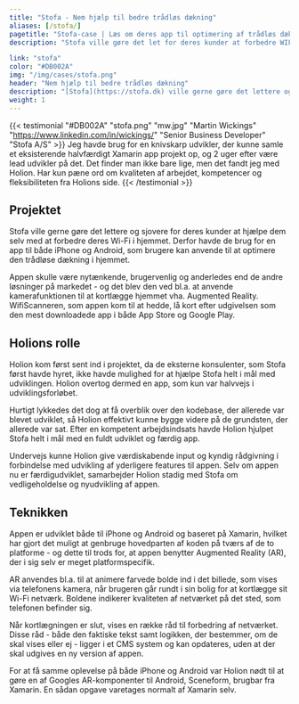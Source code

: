 ```yaml
---
title: "Stofa - Nem hjælp til bedre trådløs dækning"
aliases: [/stofa/]
pagetitle: "Stofa-case | Læs om deres app til optimering af trådløs dækning"
description: "Stofa ville gøre det let for deres kunder at forbedre WIFI'en. Dette blev i samarbejde med Holion til en spændende ny app."

link: "stofa"
color: "#DB002A"
img: "/img/cases/stofa.png"
header: "Nem hjælp til bedre trådløs dækning"
description: "[Stofa](https://stofa.dk) ville gerne gøre det lettere og sjovere for deres kunder at hjælpe dem selv med at forbedre deres Wi-Fi i hjemmet."
weight: 1
---
```


{{< testimonial "#DB002A" "stofa.png" "mw.jpg" "Martin Wickings" "https://www.linkedin.com/in/wickings/" "Senior Business Developer" "Stofa A/S" >}}
Jeg havde brug for en knivskarp udvikler, der kunne samle et eksisterende halvfærdigt Xamarin app projekt op, og 2 uger efter være lead udvikler på det. Det finder man ikke bare lige, men det fandt jeg med Holion. Har kun pæne ord om kvaliteten af arbejdet, kompetencer og fleksibiliteten fra Holions side.
{{< /testimonial >}}

Projektet
---
Stofa ville gerne gøre det lettere og sjovere for deres kunder at hjælpe dem selv med at forbedre deres Wi-Fi i hjemmet. Derfor havde de brug for en app til både iPhone og Android, som brugere kan anvende til at optimere den trådløse dækning i hjemmet.

Appen skulle være nytænkende, brugervenlig og anderledes end de andre løsninger på markedet - og det blev den ved bl.a. at anvende kamerafunktionen til at kortlægge hjemmet vha. Augmented Reality. WifiScanneren, som appen kom til at hedde, lå kort efter udgivelsen som den mest downloadede app i både App Store og Google Play.

Holions rolle
---
Holion kom først sent ind i projektet, da de eksterne konsulenter, som Stofa først havde hyret, ikke havde mulighed for at hjælpe Stofa helt i mål med udviklingen. Holion overtog dermed en app, som kun var halvvejs i udviklingsforløbet.

Hurtigt lykkedes det dog at få overblik over den kodebase, der allerede var blevet udviklet, så Holion effektivt kunne bygge videre på de grundsten, der allerede var sat. Efter en kompetent arbejdsindsats havde Holion hjulpet Stofa helt i mål med en fuldt udviklet og færdig app.

Undervejs kunne Holion give værdiskabende input og kyndig rådgivning i forbindelse med udvikling af yderligere features til appen. Selv om appen nu er færdigudviklet, samarbejder Holion stadig med Stofa om vedligeholdelse og nyudvikling af appen.

Teknikken
---
Appen er udviklet både til iPhone og Android og baseret på Xamarin, hvilket har gjort det muligt at genbruge hovedparten af koden på tværs af de to platforme - og dette til trods for, at appen benytter Augmented Reality (AR), der i sig selv er meget platformspecifik.

AR anvendes bl.a. til at animere farvede bolde ind i det billede, som vises via telefonens kamera, når brugeren går rundt i sin bolig for at kortlægge sit Wi-Fi netværk. Boldene indikerer kvaliteten af netværket på det sted, som telefonen befinder sig.

Når kortlægningen er slut, vises en række råd til forbedring af netværket. Disse råd - både den faktiske tekst samt logikken, der bestemmer, om de skal vises eller ej - ligger i et CMS system og kan opdateres, uden at der skal udgives en ny version af appen.

For at få samme oplevelse på både iPhone og Android var Holion nødt til at gøre en af Googles AR-komponenter til Android, Sceneform, brugbar fra Xamarin. En sådan opgave varetages normalt af Xamarin selv.

